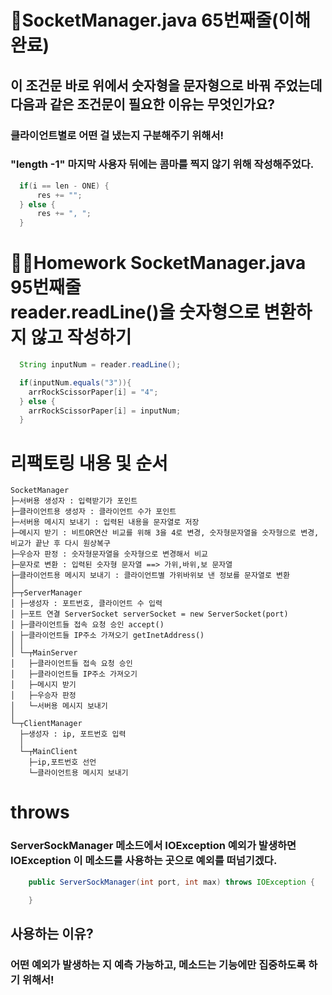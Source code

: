 # 🤔SocketManager.java 65번째줄(이해완료)

## 이 조건문 바로 위에서 숫자형을 문자형으로 바꿔 주었는데 <br> 다음과 같은 조건문이 필요한 이유는 무엇인가요?

### 클라이언트별로 어떤 걸 냈는지 구분해주기 위해서!

### "length -1" 마지막 사용자 뒤에는 콤마를 찍지 않기 위해 작성해주었다.

```java
  if(i == len - ONE) {
      res += "";
  } else {
      res += ", ";
  }
```

# 👩‍💻Homework SocketManager.java 95번째줄 <br> reader.readLine()을 숫자형으로 변환하지 않고 작성하기

```java
  String inputNum = reader.readLine();

  if(inputNum.equals("3")){
    arrRockScissorPaper[i] = "4";
  } else {
    arrRockScissorPaper[i] = inputNum;
  }
```

# 리팩토링 내용 및 순서

```
SocketManager
├─서버용 생성자 : 입력받기가 포인트
├─클라이언트용 생성자 : 클라이언트 수가 포인트
├─서버용 메시지 보내기 : 입력된 내용을 문자열로 저장
├─메시지 받기 : 비트OR연산 비교를 위해 3을 4로 변경, 숫자형문자열을 숫자형으로 변경, 비교가 끝난 후 다시 원상복구
├─우승자 판정 : 숫자형문자열을 숫자형으로 변경해서 비교
├─문자로 변환 : 입력된 숫자형 문자열 ==> 가위,바위,보 문자열
├─클라이언트용 메시지 보내기 : 클라이언트별 가위바위보 낸 정보를 문자열로 변환
│
├─┬ServerManager
│ ├─생성자 : 포트번호, 클라이언트 수 입력
│ ├─포트 연결 ServerSocket serverSocket = new ServerSocket(port)
│ ├─클라이언트들 접속 요청 승인 accept()
│ ├─클라이언트들 IP주소 가져오기 getInetAddress()
│ │
│ └─┬MainServer
│   ├─클라이언트들 접속 요청 승인
│   ├─클라이언트들 IP주소 가져오기
│   ├─메시지 받기
│   ├─우승자 판정
│   └─서버용 메시지 보내기
│
└─┬ClientManager
  ├─생성자 : ip, 포트번호 입력
  │
  └─┬MainClient
    ├─ip,포트번호 선언
    └─클라이언트용 메시지 보내기
```

# throws

### ServerSockManager 메소드에서 IOException 예외가 발생하면 <br> IOException 이 메소드를 사용하는 곳으로 예외를 떠넘기겠다.

```java
    public ServerSockManager(int port, int max) throws IOException {

    }
```

## 사용하는 이유?

### 어떤 예외가 발생하는 지 예측 가능하고, 메소드는 기능에만 집중하도록 하기 위해서!
